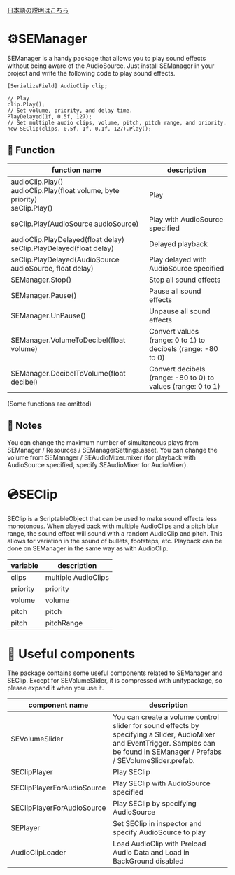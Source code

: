 [日本語の説明はこちら](https://qiita.com/Yamara/private/4caf72e20daea180197d)

# ⚙️SEManager
SEManager is a handy package that allows you to play sound effects without being aware of the AudioSource.
Just install SEManager in your project and write the following code to play sound effects.
``` Sample code.cs
[SerializeField] AudioClip clip;

// Play
clip.Play();
// Set volume, priority, and delay time.
PlayDelayed(1f, 0.5f, 127);
// Set multiple audio clips, volume, pitch, pitch range, and priority.
new SEClip(clips, 0.5f, 1f, 0.1f, 127).Play();
````

## 🧮 Function

|function name|description|
|-|-|
|audioClip.Play()<br>audioClip.Play(float volume, byte priority)<br>seClip.Play()|Play|
|seClip.Play(AudioSource audioSource)|Play with AudioSource specified|
|audioClip.PlayDelayed(float delay)<br>seClip.PlayDelayed(float delay)|Delayed playback|
|seClip.PlayDelayed(AudioSource audioSource, float delay)|Play delayed with AudioSource specified|
|SEManager.Stop()|Stop all sound effects|
|SEManager.Pause()|Pause all sound effects|
|SEManager.UnPause()|Unpause all sound effects|
|SEManager.VolumeToDecibel(float volume)|Convert values (range: 0 to 1) to decibels (range: -80 to 0)|
|SEManager.DecibelToVolume(float decibel)|Convert decibels (range: -80 to 0) to values (range: 0 to 1)|

(Some functions are omitted)

## 📝 Notes

You can change the maximum number of simultaneous plays from SEManager / Resources / SEManagerSettings.asset.
You can change the volume from SEManager / SEAudioMixer.mixer (for playback with AudioSource specified, specify SEAudioMixer for AudioMixer).
# 💿SEClip
SEClip is a ScriptableObject that can be used to make sound effects less monotonous. When played back with multiple AudioClips and a pitch blur range, the sound effect will sound with a random AudioClip and pitch. This allows for variation in the sound of bullets, footsteps, etc. Playback can be done on SEManager in the same way as with AudioClip.

|variable|description|
|-|-|
|clips|multiple AudioClips|
|priority|priority|
|volume|volume|
|pitch|pitch|pitchRange
|pitch|pitchRange|pitch blur range|

# 🧰 Useful components
The package contains some useful components related to SEManager and SEClip. Except for SEVolumeSlider, it is compressed with unitypackage, so please expand it when you use it.

|component name|description|
|-|-|
|SEVolumeSlider|You can create a volume control slider for sound effects by specifying a Slider, AudioMixer and EventTrigger. Samples can be found in SEManager / Prefabs / SEVolumeSlider.prefab. |SEClipPlayer
|SEClipPlayer|Play SEClip|
|SEClipPlayerForAudioSource|Play SEClip with AudioSource specified|
|SEClipPlayerForAudioSource|Play SEClip by specifying AudioSource| |SEPlayer|Play SEClip by setting it in the inspector| |SEPlayerForAudioSource|Play SEClip by specifying AudioSource
|SEPlayer|Set SEClip in inspector and specify AudioSource to play| |SEPlayerForAudioSource|Set SEClip in inspector and specify AudioSource to play
| AudioClipLoader | Load AudioClip with Preload Audio Data and Load in BackGround disabled |
